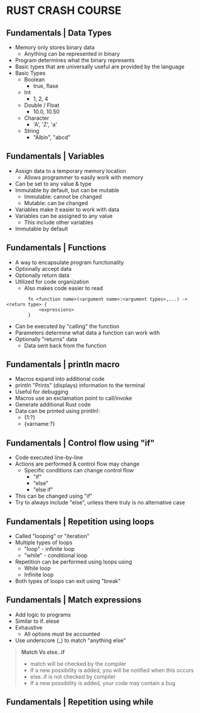 # RUST CRASH COURSE

## Fundamentals | Data Types
- Memory only stores binary data
    - Anything can be represented in binary
- Program determines what the binary represents
- Basic types that are universally useful are provided by the language
- Basic Types
    - Boolean
        - true, flase
    - Int
        - 1, 2, 4
    - Double / Float
        - 10.0, 10.50
    - Character
        - 'A', 'Z', 'a'
    - String
        - "Albin", "abcd"

## Fundamentals | Variables
- Assign data to a temporary memory location
    - Allows programmer to easily work with memory
- Can be set to any value & type
- Immutable by default, but can be mutable
    - Immutable: cannot be changed
    - Mutable: can be changed
- Variables make it easier to work with data
- Variables can be assigned to any value
    - This include other variables
- Immutable by default

## Fundamentals | Functions
- A way to encapsulate program functionality
- Optionally accept data
- Optionally return data
- Utilized for code organization
    - Also makes code easier to read
```
        fn <function name>(<argument name>:<argument types>,...) -> <return type> {
            <expressions>
        }
```

- Can be executed by "calling" the function
- Parameters determine what data a function can work with
- Optionally "returns" data
    - Data sent back from the function

## Fundamentals | println macro
- Macros expand into additional code
- println "Prints" (displays) information to the terminal
- Useful for debugging
- Macros use an exclamation point to call/invoke
- Generate additional Rust code
- Data can be printed using println!:
    - {1:?}
    - {varname:?}
## Fundamentals | Control flow using "if"
- Code executed line-by-line
- Actions are performed & control flow may change
    - Specific conditions can change control flow
        - "if"
        - "else"
        - "else if"
- This can be changed using "if"
- Try to always include "else", unless there truly is no alternative case

## Fundamentals | Repetition using loops
- Called "looping" or "iteration"
- Multiple types of loops
    - "loop" - infinite loop
    - "while" - conditional loop
- Repetition can be performed using loops using
    - While loop
    - Infinite loop
- Both types of loops can exit using "break"

## Fundamentals | Match expressions
- Add logic to programs
- Similar to if..elese
- Exhaustive
    - All options must be accounted
- Use underscore (_) to match "anything else"

>**Match Vs else..if**
>- match will be checked by the compiler
>- If a new possibility is added, you will be notified when this occurs
>- else..if is not checked by compiler
>- If a new possibility is added, your code may contain a bug

## Fundamentals | Repetition using while

